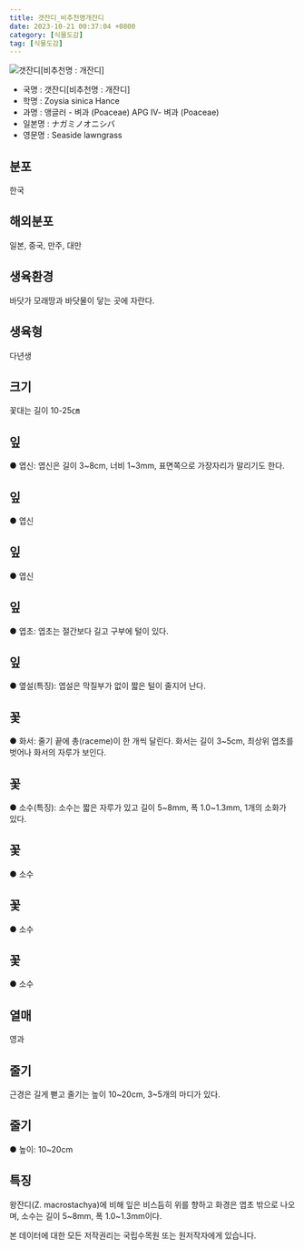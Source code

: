 ```yaml
---
title: 갯잔디_비추천명개잔디
date: 2023-10-21 00:37:04 +0800
category: [식물도감]
tag: [식물도감]
---
```




![갯잔디[비추천명 : 개잔디]](/fileUpload/plants/basic/Gramineae/Zoysia/14804/14804_1_th2.jpg)
- 국명 : 갯잔디[비추천명 : 개잔디]
- 학명 : Zoysia sinica Hance
- 과명 : 앵글러 - 벼과 (Poaceae) APG Ⅳ- 벼과 (Poaceae)
- 일본명 : ナガミノオニシバ
- 영문명 : Seaside lawngrass


## 분포
한국
## 해외분포
일본, 중국, 만주, 대만
## 생육환경
바닷가 모래땅과 바닷물이 닿는 곳에 자란다.
## 생육형
다년생
## 크기
꽃대는 길이 10-25㎝
## 잎
● 엽신: 엽신은 길이 3~8cm, 너비 1~3mm, 표면쪽으로 가장자리가 말리기도 한다.
## 잎
● 엽신
## 잎
● 엽신
## 잎
● 엽초: 엽초는 절간보다 길고 구부에 털이 있다.
## 잎
● 옆설(특징): 엽설은 막질부가 없이 짧은 털이 줄지어 난다.
## 꽃
● 화서: 줄기 끝에 총(raceme)이 한 개씩 달린다. 화서는 길이 3~5cm, 최상위 엽초를 벗어나 화서의 자루가 보인다.
## 꽃
● 소수(특징): 소수는 짧은 자루가 있고 길이 5~8mm, 폭 1.0~1.3mm, 1개의 소화가 있다.
## 꽃
● 소수
## 꽃
● 소수
## 꽃
● 소수
## 열매
영과
## 줄기
근경은 길게 뻗고 줄기는 높이 10~20cm, 3~5개의 마디가 있다.
## 줄기
● 높이: 10~20cm
## 특징
왕잔디(Z. macrostachya)에 비해 잎은 비스듬히 위를 향하고 화경은 엽초 밖으로 나오며, 소수는 길이 5~8mm, 폭 1.0~1.3mm이다.






본 데이터에 대한 모든 저작권리는 국립수목원 또는 원저작자에게 있습니다.
